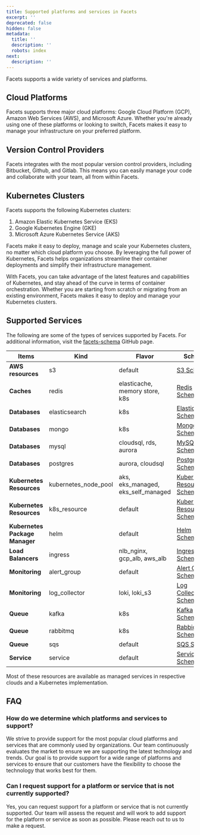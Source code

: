 ```yaml
---
title: Supported platforms and services in Facets
excerpt: ''
deprecated: false
hidden: false
metadata:
  title: ''
  description: ''
  robots: index
next:
  description: ''
---
```

Facets supports a wide variety of services and platforms. 

## Cloud Platforms

Facets supports three major cloud platforms: Google Cloud Platform (GCP), Amazon Web Services (AWS), and Microsoft Azure. Whether you're already using one of these platforms or looking to switch, Facets makes it easy to manage your infrastructure on your preferred platform.

## Version Control Providers

Facets integrates with the most popular version control providers, including Bitbucket, Github, and Gitlab. This means you can easily manage your code and collaborate with your team, all from within Facets.

## Kubernetes Clusters

Facets supports the following Kubernetes clusters:

1. Amazon Elastic Kubernetes Service (EKS)
2. Google Kubernetes Engine (GKE)
3. Microsoft Azure Kubernetes Service (AKS)

Facets make it easy to deploy, manage and scale your Kubernetes clusters, no matter which cloud platform you choose. By leveraging the full power of Kubernetes, Facets helps organizations streamline their container deployments and simplify their infrastructure management.

With Facets, you can take advantage of the latest features and capabilities of Kubernetes, and stay ahead of the curve in terms of container orchestration. Whether you are starting from scratch or migrating from an existing environment, Facets makes it easy to deploy and manage your Kubernetes clusters.

## Supported Services

The following are some of the types of services supported by Facets. For additional information, visit the [facets-schema](https://github.com/Facets-cloud/facets-schemas#supported-services) GitHub page.

| Items                          | Kind                   | Flavor                                | Schema                                                                                                                    | Sample                                                                                                                                                                                                                                                                                                                                  | Readme                                                                                                  |
| ------------------------------ | ---------------------- | ------------------------------------- | ------------------------------------------------------------------------------------------------------------------------- | --------------------------------------------------------------------------------------------------------------------------------------------------------------------------------------------------------------------------------------------------------------------------------------------------------------------------------------- | ------------------------------------------------------------------------------------------------------- |
| **AWS resources**              | s3                     | default                               | [S3 Schema](https://facets-cloud.github.io/facets-schemas/schemas/s3/s3.schema.json)                                      | [default](https://facets-cloud.github.io/facets-schemas/schemas/s3/s3.sample.json)                                                                                                                                                                                                                                                      | [Readme](https://facets-cloud.github.io/facets-schemas/schemas/s3/s3.schema.html)                       |
| **Caches**                     | redis                  | elasticache, memory store, k8s        | [Redis Schema](https://facets-cloud.github.io/facets-schemas/schemas/redis/redis.schema.json)                             | [elasticache](https://facets-cloud.github.io/facets-schemas/schemas/redis/sample.json), [memorystore](https://facets-cloud.github.io/facets-schemas/schemas/redis/sample.json), [k8s](https://facets-cloud.github.io/facets-schemas/schemas/redis/sample.json)                                                                          | [Readme](https://facets-cloud.github.io/facets-schemas/schemas/redis/)                                  |
| **Databases**                  | elasticsearch          | k8s                                   | [Elasticsearch Schema](https://facets-cloud.github.io/facets-schemas/schemas/elasticsearch/elasticsearch.schema.json)     | [k8s](https://facets-cloud.github.io/facets-schemas/schemas/elasticsearch/elasticsearch.sample.json)                                                                                                                                                                                                                                    | [Readme](https://facets-cloud.github.io/facets-schemas/schemas/elasticsearch/elasticsearch.schema.html) |
| **Databases**                  | mongo                  | k8s                                   | [Mongo Schema](https://facets-cloud.github.io/facets-schemas/schemas/redis/redis.schema.json)                             | [k8s](https://facets-cloud.github.io/facets-schemas/schemas/mongo/)                                                                                                                                                                                                                                                                     | [Readme](https://facets-cloud.github.io/facets-schemas/schemas/mongo/mongo.schema.html)                 |
| **Databases**                  | mysql                  | cloudsql, rds, aurora                 | [MySQL Schema](https://facets-cloud.github.io/facets-schemas/schemas/mysql/mysql.schema.json)                             | [cloudsql](https://facets-cloud.github.io/facets-schemas/schemas/mysql/mysql.cloudsql.sample.json), [rds](https://facets-cloud.github.io/facets-schemas/schemas/mysql/mysql.rds.sample.json), [aurora](https://facets-cloud.github.io/facets-schemas/schemas/mysql/mysql.aurora.sample.json)                                            | [Readme](https://facets-cloud.github.io/facets-schemas/schemas/mysql/)                                  |
| **Databases**                  | postgres               | aurora, cloudsql                      | [PostgreSQL Schema](https://facets-cloud.github.io/facets-schemas/schemas/postgres/postgres.schema.json)                  | [aurora](https://facets-cloud.github.io/facets-schemas/schemas/postgres/postgres.aurora.sample.json), [cloudsql](https://facets-cloud.github.io/facets-schemas/schemas/postgres/postgres.cloudsql.sample.json)                                                                                                                          | [Readme](https://facets-cloud.github.io/facets-schemas/schemas/postgres/)                               |
| **Kubernetes Resources**       | kubernetes\_node\_pool | aks, eks\_managed, eks\_self\_managed | [Kubernetes Resource Schema](https://facets-cloud.github.io/facets-schemas/schemas/nodepool/nodepool.schema.json)         | [aks](https://facets-cloud.github.io/facets-schemas/schemas/nodepool/nodepool.aks.sample.json), [eks\_managed](https://facets-cloud.github.io/facets-schemas/schemas/nodepool/nodepool.eks-managed.sample.json), [eks\_self\_managed](https://facets-cloud.github.io/facets-schemas/schemas/nodepool/nodepool.self-managed.sample.json) | [Readme](https://facets-cloud.github.io/facets-schemas/schemas/nodepool/nodepool.schema.html)           |
| **Kubernetes Resources**       | k8s\_resource          | default                               | [Kubernetes Resource Schema](https://facets-cloud.github.io/facets-schemas/schemas/k8s_resource/k8s_resource.schema.json) | [default](https://facets-cloud.github.io/facets-schemas/schemas/k8s_resource/sample.json)                                                                                                                                                                                                                                               | [Readme](https://facets-cloud.github.io/facets-schemas/schemas/k8s_resource/)                           |
| **Kubernetes Package Manager** | helm                   | default                               | [Helm Schema](https://facets-cloud.github.io/facets-schemas/schemas/helm/helm.schema.json)                                | [default](https://facets-cloud.github.io/facets-schemas/schemas/helm/sample.json)                                                                                                                                                                                                                                                       | [Readme](https://facets-cloud.github.io/facets-schemas/schemas/helm/)                                   |
| **Load Balancers**             | ingress                | nlb\_nginx, gcp\_alb, aws\_alb        | [Ingress Schema](https://facets-cloud.github.io/facets-schemas/schemas/loadbalancer/ingress.schema.json)                  | [nlb\_nginx](https://facets-cloud.github.io/facets-schemas/schemas/loadbalancer/ingress.nlb_nginx.sample.json), [gcp\_alb](https://facets-cloud.github.io/facets-schemas/schemas/loadbalancer/ingress.gcp_alb.sample.json), [aws\_alb](https://facets-cloud.github.io/facets-schemas/schemas/loadbalancer/ingress.aws_alb.sample.json)  | [Readme](https://facets-cloud.github.io/facets-schemas/schemas/loadbalancer/ingress.schema.html)        |
| **Monitoring**                 | alert\_group           | default                               | [Alert Group Schema](https://facets-cloud.github.io/facets-schemas/schemas/alert_group/alert-group.schema.json)           | [default](https://facets-cloud.github.io/facets-schemas/schemas/alert_group/sample.json)                                                                                                                                                                                                                                                | [Readme](https://facets-cloud.github.io/facets-schemas/schemas/alert_group/)                            |
| **Monitoring**                 | log\_collector         | loki, loki\_s3                        | [Log Collector Schema](https://facets-cloud.github.io/facets-schemas/schemas/log_collector/log-collector.schema.json)     | [loki](https://facets-cloud.github.io/facets-schemas/schemas/log_collector/loki-sample.json), [loki\_s3](https://facets-cloud.github.io/facets-schemas/schemas/log_collector/loki-s3-sample.json)                                                                                                                                       | [Readme](https://facets-cloud.github.io/facets-schemas/schemas/log_collector/)                          |
| **Queue**                      | kafka                  | k8s                                   | [Kafka Schema](https://facets-cloud.github.io/facets-schemas/schemas/kafka/kafka.schema.json)                             | [k8s](https://facets-cloud.github.io/facets-schemas/schemas/kafka/sample-kafka.json)                                                                                                                                                                                                                                                    | [Readme](https://facets-cloud.github.io/facets-schemas/schemas/kafka/kafka.schema.html)                 |
| **Queue**                      | rabbitmq               | k8s                                   | [RabbidMQ Schema](https://facets-cloud.github.io/facets-schemas/schemas/rabbitmq/rabbitmq.schema.json)                    | [k8s](https://facets-cloud.github.io/facets-schemas/schemas/rabbitmq/rabbitmq.k8s.sample.json)                                                                                                                                                                                                                                          | [Readme](https://facets-cloud.github.io/facets-schemas/schemas/rabbitmq/rabbitmq.schema.html)           |
| **Queue**                      | sqs                    | default                               | [SQS Schema](https://facets-cloud.github.io/facets-schemas/schemas/sqs/sqs.schema.json)                                   | [default](https://facets-cloud.github.io/facets-schemas/schemas/sqs/sqs.sample.json)                                                                                                                                                                                                                                                    | [Readme](https://facets-cloud.github.io/facets-schemas/schemas/sqs/)                                    |
| **Service**                    | service                | default                               | [Service Schema](https://facets-cloud.github.io/facets-schemas/schemas/service/service.schema.json)                       | [default](https://facets-cloud.github.io/facets-schemas/schemas/service/main.json)                                                                                                                                                                                                                                                      | [Readme](https://facets-cloud.github.io/facets-schemas/schemas/service/service.schema.html)             |

Most of these resources are available as managed services in respective clouds and a Kubernetes implementation.

## FAQ

### How do we determine which platforms and services to support?

We strive to provide support for the most popular cloud platforms and services that are commonly used by organizations. Our team continuously evaluates the market to ensure we are supporting the latest technology and trends. Our goal is to provide support for a wide range of platforms and services to ensure that our customers have the flexibility to choose the technology that works best for them.

### Can I request support for a platform or service that is not currently supported?

Yes, you can request support for a platform or service that is not currently supported. Our team will assess the request and will work to add support for the platform or service as soon as possible. Please reach out to us to make a request.
